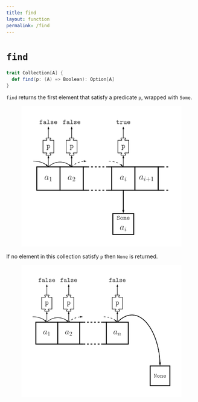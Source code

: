 ```yaml
---
title: find
layout: function
permalink: /find
---
```


# `find`

~~~ scala
trait Collection[A] {
  def find(p: (A) => Boolean): Option[A]
}
~~~

`find` returns the first element that satisfy a predicate `p`, wrapped with `Some`.

<figure class="diagram">
  <img src="images/find.svg" alt="find function">
  <!-- <figcaption class="diagram-desc"></figcaption> -->
</figure>

If no element in this collection satisfy `p` then `None` is returned.

<figure class="diagram">
  <img src="images/find.2.svg" alt="find function">
  <!-- <figcaption class="diagram-desc"></figcaption> -->
</figure>
